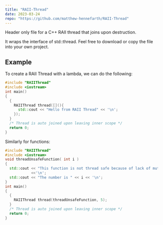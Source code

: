 ```yaml
---
title: "RAII-Thread"
date: 2023-03-24
repo: "https://github.com/matthew-hennefarth/RAII-Thread"
---
```

Header only file for a C++ RAII thread that joins upon destruction. 
<!--more-->
It wraps the interface of std::thread. Feel free to download or copy the file
into your own project.

## Example
To create a RAII Thread with a lambda, we can do the following:
```cpp
#include "RAIIThread"
#include <iostream>
int main()
{
  {
    RAIIThread thread([](){
      std::cout << "Hello from RAII Thread" << '\n';
    });
  }
  /* Thread is auto joined upon leaving inner scope */
  return 0;
}
```

Similarly for functions:
```cpp
#include "RAIIThread"
#include <iostream>
void threadUnsafeFunction( int i )
{
  std::cout << "This function is not thread safe because of lack of mutex"
            <<'\n';
  std::cout << "The number is " << i << '\n';
}
int main()
{
  {
    RAIIThread thread(threadUnsafeFunction, 5);
  }
  /* Thread is auto joined upon leaving inner scope */
  return 0;
}
```
